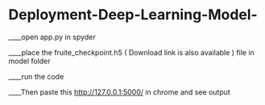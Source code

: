# Deployment-Deep-Learning-Model-

____open app.py in spyder

____place the fruite_checkpoint.h5 ( Download link is also available  ) file in model folder 

____run the code 

____Then paste this   http://127.0.0.1:5000/  in chrome and see output 
